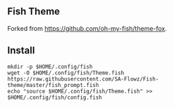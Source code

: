 ## Fish Theme

Forked from https://github.com/oh-my-fish/theme-fox.

## Install

```
mkdir -p $HOME/.config/fish
wget -O $HOME/.config/fish/Theme.fish https://raw.githubusercontent.com/SA-Flowz/Fish-theme/master/fish_prompt.fish
echo "source $HOME/.config/fish/Theme.fish" >> $HOME/.config/fish/config.fish
```
